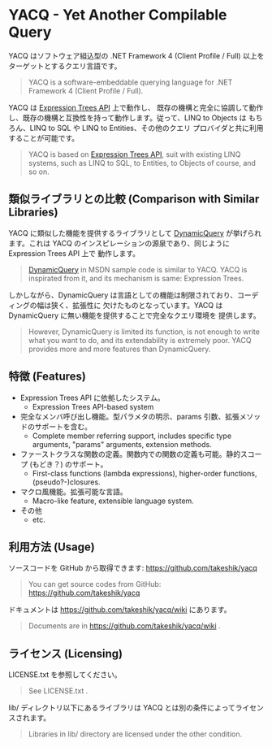 # YACQ - Yet Another Compilable Query

YACQ はソフトウェア組込型の .NET Framework 4 (Client Profile / Full) 以上をターゲットとするクエリ言語です。

> YACQ is a software-embeddable querying language for .NET Framework 4 (Client Profile / Full).

YACQ は [Expression Trees API](http://msdn.microsoft.com/ja-jp/library/bb397951.aspx) 上で動作し、
既存の機構と完全に協調して動作し、既存の機構と互換性を持って動作します。従って、LINQ to Objects は
もちろん、LINQ to SQL や LINQ to Entities、その他のクエリ プロバイダと共に利用することが可能です。

> YACQ is based on [Expression Trees API](http://msdn.microsoft.com/en-us/library/bb397951.aspx),
> suit with existing LINQ systems, such as LINQ to SQL, to Entities, to Objects of course, and
> so on.

## 類似ライブラリとの比較 (Comparison with Similar Libraries)

YACQ に類似した機能を提供するライブラリとして [DynamicQuery](http://weblogs.asp.net/scottgu/archive/2008/01/07/dynamic-linq-part-1-using-the-linq-dynamic-query-library.aspx)
が挙げられます。これは YACQ のインスピレーションの源泉であり、同じように Expression Trees API 上で
動作します。

> [DynamicQuery](http://weblogs.asp.net/scottgu/archive/2008/01/07/dynamic-linq-part-1-using-the-linq-dynamic-query-library.aspx)
> in MSDN sample code is similar to YACQ. YACQ is inspirated from it, and its mechanism is same:
> Expression Trees.

しかしながら、DynamicQuery は言語としての機能は制限されており、コーディングの幅は狭く、拡張性に
欠けたものとなっています。YACQ は DynamicQuery に無い機能を提供することで完全なクエリ環境を
提供します。

> However, DynamicQuery is limited its function, is not enough to write what you want to do, and
> its extendability is extremely poor. YACQ provides more and more features than DynamicQuery.

## 特徴 (Features)

* Expression Trees API に依拠したシステム。
    * Expression Trees API-based system
* 完全なメンバ呼び出し機能。型パラメタの明示、params 引数、拡張メソッドのサポートを含む。
    * Complete member referring support, includes specific type arguments, "params" arguments, extension methods.
* ファーストクラスな関数の定義。関数内での関数の定義も可能。静的スコープ (もどき？) のサポート。
    * First-class functions (lambda expressions), higher-order functions, (pseudo?-)closures.
* マクロ風機能。拡張可能な言語。
    * Macro-like feature, extensible language system.
* その他
    * etc.

## 利用方法 (Usage)

ソースコードを GitHub から取得できます: https://github.com/takeshik/yacq

> You can get source codes from GitHub: https://github.com/takeshik/yacq

ドキュメントは https://github.com/takeshik/yacq/wiki にあります。

> Documents are in https://github.com/takeshik/yacq/wiki .

## ライセンス (Licensing)

LICENSE.txt を参照してください。

> See LICENSE.txt .

lib/ ディレクトリ以下にあるライブラリは YACQ とは別の条件によってライセンスされます。

> Libraries in lib/ directory are licensed under the other condition.
